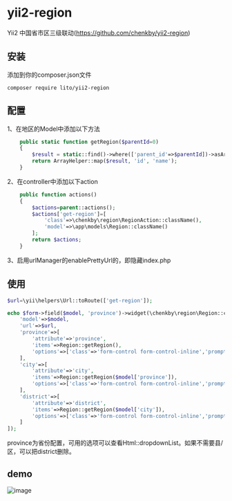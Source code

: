 # yii2-region
Yii2 中国省市区三级联动(https://github.com/chenkby/yii2-region)

## 安装

添加到你的composer.json文件

```
composer require lito/yii2-region
```

## 配置

1、在地区的Model中添加以下方法
```php
    public static function getRegion($parentId=0)
    {
        $result = static::find()->where(['parent_id'=>$parentId])->asArray()->all();
        return ArrayHelper::map($result, 'id', 'name');
    }
```

2、在controller中添加以下action
```php
    public function actions()
    {
        $actions=parent::actions();
        $actions['get-region']=[
            'class'=>\chenkby\region\RegionAction::className(),
            'model'=>\app\models\Region::className()
        ];
        return $actions;
    }
```

3、启用urlManager的enablePrettyUrl的，即隐藏index.php

## 使用

```php
$url=\yii\helpers\Url::toRoute(['get-region']);

echo $form->field($model, 'province')->widget(\chenkby\region\Region::className(),[
    'model'=>$model,
    'url'=>$url,
    'province'=>[
        'attribute'=>'province',
        'items'=>Region::getRegion(),
        'options'=>['class'=>'form-control form-control-inline','prompt'=>'选择省份']
    ],
    'city'=>[
        'attribute'=>'city',
        'items'=>Region::getRegion($model['province']),
        'options'=>['class'=>'form-control form-control-inline','prompt'=>'选择城市']
    ],
    'district'=>[
        'attribute'=>'district',
        'items'=>Region::getRegion($model['city']),
        'options'=>['class'=>'form-control form-control-inline','prompt'=>'选择县/区']
    ]
]);
```
province为省份配置，可用的选项可以查看Html::dropdownList。如果不需要县/区，可以把district删除。

## demo

![image](https://raw.githubusercontent.com/chenkby/yii2-region/master/demo.png)

